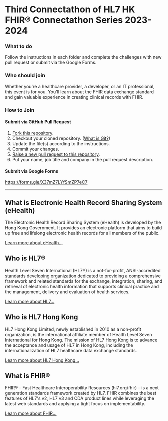 # Third Connectathon of HL7 HK FHIR® Connectathon Series 2023-2024

### What to do

Follow the instructions in each folder and complete the challenges with new pull request or submit via the Google Forms.

### Who should join

Whether you're a healthcare provider, a developer, or an IT professional, this event is for you. You'll learn about the FHIR data exchange standard and gain valuable experience in creating clinical records with FHIR.

### How to Join

#### Submit via GitHub Pull Request

1. [Fork this repository](https://docs.github.com/en/get-started/quickstart/fork-a-repo#forking-a-repository).
2. Checkout your cloned repository. ([What is Git?](https://git-scm.com/))
3. Update the file(s) according to the instructions.
4. Commit your changes.
5. [Raise a new pull request to this repository](https://docs.github.com/en/pull-requests/collaborating-with-pull-requests/proposing-changes-to-your-work-with-pull-requests/creating-a-pull-request-from-a-fork).
6. Put your name, job title and company in the pull request description.

#### Submit via Google Forms

https://forms.gle/X37mZ7LYfSmZP7eC7

---

## What is Electronic Health Record Sharing System (eHealth)

The Electronic Health Record Sharing System (eHealth) is developed by the Hong Kong Government. It provides an electronic platform that aims to build up free and lifelong electronic health records for all members of the public.

[Learn more about eHealth...](https://ehealth.gov.hk)

## Who is HL7®

Health Level Seven International (HL7®) is a not-for-profit, ANSI-accredited standards developing organization dedicated to providing a comprehensive framework and related standards for the exchange, integration, sharing, and retrieval of electronic health information that supports clinical practice and the management, delivery and evaluation of health services.

[Learn more about HL7...](https://www.hl7.org/about/index.cfm)

## Who is HL7 Hong Kong

HL7 Hong Kong Limited, newly established in 2010 as a non-profit organization, is the international affiliate member of Health Level Seven International for Hong Kong. The mission of HL7 Hong Kong is to advance the acceptance and usage of HL7 in Hong Kong, including the internationalization of HL7 healthcare data exchange standards.

[Learn more about HL7 Hong Kong...](https://hl7.org.hk/)

## What is FHIR®

FHIR® – Fast Healthcare Interoperability Resources (hl7.org/fhir) – is a next generation standards framework created by HL7. FHIR combines the best features of HL7's v2, HL7 v3 and CDA product lines while leveraging the latest web standards and applying a tight focus on implementability.

[Learn more about FHIR...](https://hl7.org/fhir/summary.html)
